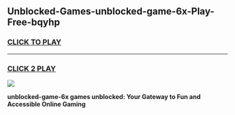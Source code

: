
## Unblocked-Games-unblocked-game-6x-Play-Free-bqyhp
<h3>
<a href="https://premium76.site?title=unblocked-game-6x&ref=09A">CLICK TO PLAY</a></h3>
<hr>

<h3>
<a href="https://premium76.site?title=unblocked-game-6x&ref=09A">CLICK 2 PLAY</a>
  
</h3>

<a href="https://premium76.site?title=unblocked-game-6x&ref=09A"><img src="https://clearcache.store/games.png"></a>


**unblocked-game-6x games unblocked: Your Gateway to Fun and Accessible Online Gaming**
